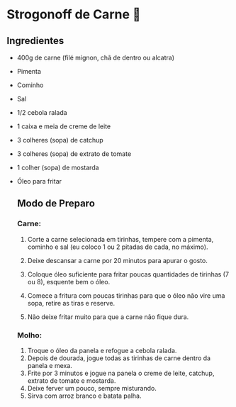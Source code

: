 # Strogonoff de Carne :meat_on_bone:



## Ingredientes

- 400g de carne (filé mignon, chã de dentro ou alcatra)

- Pimenta

- Cominho

- Sal

- 1/2 cebola ralada

- 1 caixa e meia de creme de leite

- 3 colheres (sopa) de catchup

- 3 colheres (sopa) de extrato de tomate

- 1 colher (sopa) de mostarda

- Óleo para fritar

  

  ## Modo de Preparo

  ### Carne:

  1. Corte a carne selecionada em tirinhas, tempere com a pimenta, cominho e sal (eu coloco 1 ou 2 pitadas de cada, no máximo).

  2. Deixe descansar a carne por 20 minutos para apurar o gosto.

  3. Coloque óleo suficiente para fritar poucas quantidades de tirinhas (7 ou 8), esquente bem o óleo.

  4. Comece a fritura com poucas tirinhas para que o óleo não vire uma sopa, retire as tiras e reserve.

  5. Não deixe fritar muito para que a carne não fique dura.

     

  ### Molho:

  1. Troque o óleo da panela e refogue a cebola ralada.
  2. Depois de dourada, jogue todas as tirinhas de carne dentro da panela e mexa.
  3. Frite por 3 minutos e jogue na panela o creme de leite, catchup, extrato de tomate e mostarda.
  4. Deixe ferver um pouco, sempre misturando.
  5. Sirva com arroz branco e batata palha.
